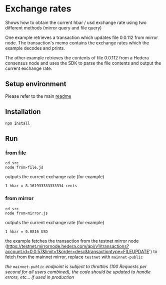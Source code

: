 # Exchange rates

Shows how to obtain the current hbar / usd exchange rate using two different methods (mirror query and file query)

One example retrieves a transaction which updates file 0.0.112 from mirror node. The transaction's memo contains the exchange rates which the example decodes and prints.

The other example retrieves the contents of file 0.0.112 from a Hedera consensus node and uses the SDK to parse the file contents and output the current exchange rate.

## Setup environment

Please refer to the main [readme](../README.md)

## Installation

```shell
npm install
```

## Run

### from file

```shell
cd src
node from-file.js 
```

outputs the current exchange rate (for example)

```shell
1 hbar = 8.161933333333334 cents
```

### from mirror

```shell
cd src
node from-mirror.js 
```

outputs the current exchange rate (for example)

```shell
1 hbar = 0.0816 USD
```

the example fetches the transaction from the testnet mirror node (https://testnet.mirrornode.hedera.com/api/v1/transactions?account.id=0.0.57&limit=1&order=desc&transactiontype=FILEUPDATE') to fetch from the mainnet mirror, replace `testnet` with `mainnet-public`

_the `mainnet-public` endpoint is subject to throttles (100 Requests per second for all users combined), the code should be updated to handle errors, etc... if used in production_ 

